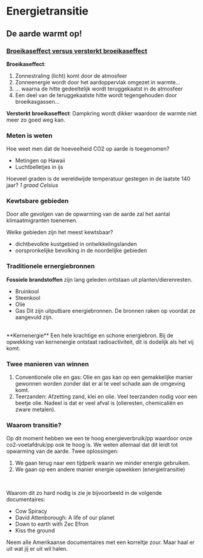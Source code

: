 # Energietransitie
## De aarde warmt op!
### [Broeikaseffect versus versterkt broeikaseffect](https://mrgeogwagg.files.wordpress.com/2015/06/natural-and-enhanced-greenhouse-effect.jpg)

**Broeikaseffect**:
1.  Zonnestraling (licht) komt door de atmosfeer
2.  Zonneenergie wordt door het aardoppervlak omgezet in warmte...
3.  ... waarna de hitte gedeeltelijk wordt teruggekaatst in de atmosfeer
4.  Een deel van de teruggekaatste hitte wordt tegengehouden door broeikasgassen...

**Versterkt broeikaseffect**:
Dampkring wordt dikker waardoor de warmte niet meer zo goed weg kan.

### Meten is weten
Hoe weet men dat de hoeveelheid CO2 op aarde is toegenomen?
- Metingen op Hawaii
- Luchtbelletjes in ijs

Hoeveel graden is de wereldwijde temperatuur gestegen in de laatste 140 jaar?
*1 graad Celsius*



### Kewtsbare gebieden
Door alle gevolgen van de opwarming van de aarde zal het aantal klimaatmigranten toenemen. </br>

Welke gebieden zijn het meest kewtsbaar?
- dichtbevolkte kustgebied in ontwikkelingslanden
- oorspronkelijke bevolking in de noordelijke gebieden

### Traditionele ernergiebronnen
**Fossiele brandstoffen** zijn lang geleden ontstaan uit planten/dierenresten.
- Bruinkool
- Steenkool
- Olie
- Gas
Dit zijn uitputbare energiebronnen. De bronnen raken op voordat ze aangevuld zijn.
</br>
**Kernenergie**
Een hele krachtige en schone energiebron. Bij de opwekking van kernenergie ontstaat radioactiviteit, dit is dodelijk als het vij komt.

### Twee manieren van winnen
1. Conventionele olie en gas: Olie en gas kan op een gemakkelijke manier gewonnen worden zonder dat er al te veel schade aan de omgeving komt.
2. Teerzanden: Afzetting zand, klei en olie. Veel teerzanden nodig voor een beetje olie. Nadeel is dat er veel afval is (olieresten, chemicaliën en zware metalen).
### Waarom transitie?
Op dit moment hebben we een te hoog energieverbruik/pp waardoor onze co2-voetafdruk/pp ook te hoog is. We weten allemaal dat dit leidt tot opwarming van de aarde. Twee oplossingen:
1. We gaan terug naar een tijdperk waarin we minder energie gebruiken.
2. We gaan op een andere manier energie opwekken (energietransitie)
</br>

Waarom dit zo hard nodig is zie je bijvoorbeeld in de volgende documentaires:
- Cow Spiracy
- David Attenborough: A life of our planet
- Down to earth with Zec Efron
- Kiss the ground

Neem alle Amerikaanse documentaires met een korreltje zour. Maar haal er uit wat jij er uit wil halen.
